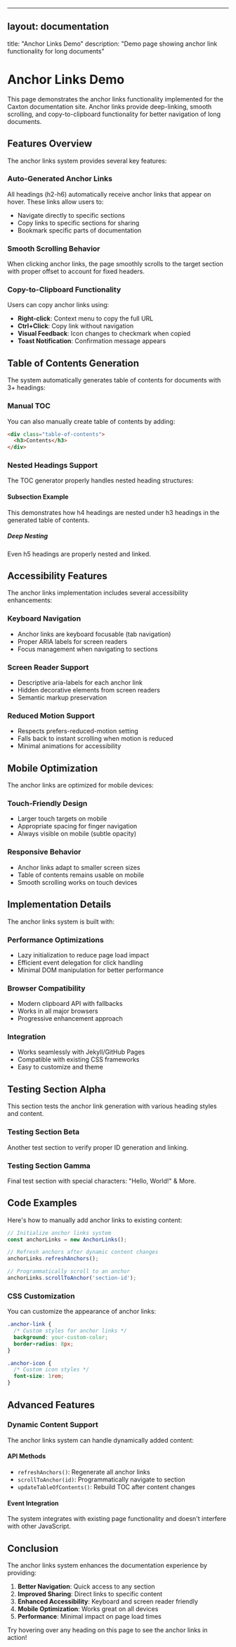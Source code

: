 ______________________________________________________________________

## layout: documentation

title: "Anchor Links Demo" description: "Demo page showing anchor link
functionality for long documents"

# Anchor Links Demo

This page demonstrates the anchor links functionality implemented for the Caxton
documentation site. Anchor links provide deep-linking, smooth scrolling, and
copy-to-clipboard functionality for better navigation of long documents.

## Features Overview

The anchor links system provides several key features:

### Auto-Generated Anchor Links

All headings (h2-h6) automatically receive anchor links that appear on hover.
These links allow users to:

- Navigate directly to specific sections
- Copy links to specific sections for sharing
- Bookmark specific parts of documentation

### Smooth Scrolling Behavior

When clicking anchor links, the page smoothly scrolls to the target section with
proper offset to account for fixed headers.

### Copy-to-Clipboard Functionality

Users can copy anchor links using:

- **Right-click**: Context menu to copy the full URL
- **Ctrl+Click**: Copy link without navigation
- **Visual Feedback**: Icon changes to checkmark when copied
- **Toast Notification**: Confirmation message appears

## Table of Contents Generation

The system automatically generates table of contents for documents with 3+
headings:

### Manual TOC

You can also manually create table of contents by adding:

```html
<div class="table-of-contents">
  <h3>Contents</h3>
</div>
```

### Nested Headings Support

The TOC generator properly handles nested heading structures:

#### Subsection Example

This demonstrates how h4 headings are nested under h3 headings in the generated
table of contents.

##### Deep Nesting

Even h5 headings are properly nested and linked.

## Accessibility Features

The anchor links implementation includes several accessibility enhancements:

### Keyboard Navigation

- Anchor links are keyboard focusable (tab navigation)
- Proper ARIA labels for screen readers
- Focus management when navigating to sections

### Screen Reader Support

- Descriptive aria-labels for each anchor link
- Hidden decorative elements from screen readers
- Semantic markup preservation

### Reduced Motion Support

- Respects prefers-reduced-motion setting
- Falls back to instant scrolling when motion is reduced
- Minimal animations for accessibility

## Mobile Optimization

The anchor links are optimized for mobile devices:

### Touch-Friendly Design

- Larger touch targets on mobile
- Appropriate spacing for finger navigation
- Always visible on mobile (subtle opacity)

### Responsive Behavior

- Anchor links adapt to smaller screen sizes
- Table of contents remains usable on mobile
- Smooth scrolling works on touch devices

## Implementation Details

The anchor links system is built with:

### Performance Optimizations

- Lazy initialization to reduce page load impact
- Efficient event delegation for click handling
- Minimal DOM manipulation for better performance

### Browser Compatibility

- Modern clipboard API with fallbacks
- Works in all major browsers
- Progressive enhancement approach

### Integration

- Works seamlessly with Jekyll/GitHub Pages
- Compatible with existing CSS frameworks
- Easy to customize and theme

## Testing Section Alpha

This section tests the anchor link generation with various heading styles and
content.

### Testing Section Beta

Another test section to verify proper ID generation and linking.

### Testing Section Gamma

Final test section with special characters: "Hello, World!" & More.

## Code Examples

Here's how to manually add anchor links to existing content:

```javascript
// Initialize anchor links system
const anchorLinks = new AnchorLinks();

// Refresh anchors after dynamic content changes
anchorLinks.refreshAnchors();

// Programmatically scroll to an anchor
anchorLinks.scrollToAnchor('section-id');
```

### CSS Customization

You can customize the appearance of anchor links:

```css
.anchor-link {
  /* Custom styles for anchor links */
  background: your-custom-color;
  border-radius: 8px;
}

.anchor-icon {
  /* Custom icon styles */
  font-size: 1rem;
}
```

## Advanced Features

### Dynamic Content Support

The anchor links system can handle dynamically added content:

#### API Methods

- `refreshAnchors()`: Regenerate all anchor links
- `scrollToAnchor(id)`: Programmatically navigate to section
- `updateTableOfContents()`: Rebuild TOC after content changes

#### Event Integration

The system integrates with existing page functionality and doesn't interfere
with other JavaScript.

## Conclusion

The anchor links system enhances the documentation experience by providing:

1. **Better Navigation**: Quick access to any section
2. **Improved Sharing**: Direct links to specific content
3. **Enhanced Accessibility**: Keyboard and screen reader friendly
4. **Mobile Optimization**: Works great on all devices
5. **Performance**: Minimal impact on page load times

Try hovering over any heading on this page to see the anchor links in action!
